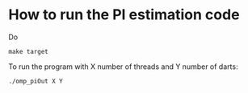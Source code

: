 # How to run the PI estimation code

Do
```
make target
```

To run the program with X number of threads and Y number of darts:
```
./omp_piOut X Y
```

